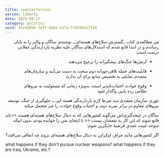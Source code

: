 ```yaml
---
title: counterfactual
series: liberty
date: 2025-08-17
category: politics
uuid: 3cc6d8b8-3d7f-4a0e-b17a-fc059da27fa9
---
```


<div dir="rtl">
من مطالعه‌ی کتاب _گسترش سلاح‌های هسته‌ای_، نوشته‌ی ساگان و والتز را به پایان رساندم و در ابتدا قانع شدم که استدلال‌های ساگان علیه نظریه بازدارندگی عقلانی درست است:

- ارتش‌ها جنگ‌های پیشگیرانه را ترجیح می‌دهند

- قابلیت‌های حمله تلافی‌جویانه دوم سخت به دست می‌آیند و سازمان‌های متصدی تمایلی به تخصیص منابع برای آن ندارند

- وقوع حوادث اجتناب‌ناپذیر است، به‌ویژه زمانی که مسئولیت به نیروهای نظامی رده پایین واگذار شود

تئوری سازمان متصدی سه شرط لازم بازدارندگی هسته ایی ــ جلوگیری از جنگ، توسعه نیروهای مقاوم در برابر ضربه دوم، و اجتناب وقوع حوادث را غیر متحمل میکند 

ساگان در نتیجه‌گیری‌اش می‌گوید کشورهایی که به دنبال سلاح‌های هسته‌ای هستند <<باید قانع شوند که این کار به نفعشان نیست.<< تا اینجای متن را خوانده بودم، بدون اینکه متوجه غیبت عمدیِ فرضیهٔ جایگزین شوم:

اگر کشورهایی مانند عراق، اوکراین به دنبال سلاح‌های هسته‌ای نروند چه اتفاقی می‌افتد؟

</div>

what happens if they don't pursue nuclear weapons? what happens if they are Iraq, Ukraine, etc.?